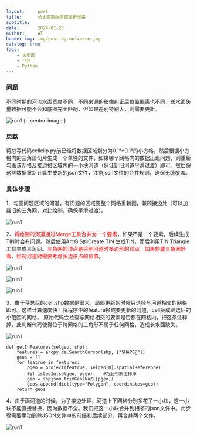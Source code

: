 ```yaml
---
layout:     post
title:      长水面数据局部更新思路
subtitle:   
date:       2024-01-25
author:     WT
header-img: img/post-bg-universe.jpg
catalog: true
tags:
    - 长水面
    - TIN
    - Python   
---
```


### 问题
不同时期的河流水面宽度不同，不同来源的影像纠正后位置偏离也不同，长水面矢量数据可能不会和底图完全匹配，但如果差别特别大，则需要更新。
 
    
![run1](http://www.spatial.pro/img/D240125_Hedao_ERROR.png) {: .center-image } 

 
### 思路

蒋总写代码cellclip.py前已经将数据区域划分为0.1°*0.1°的小方格，然后根据小方格内的三角形切片生成一个单独的文件，如果哪个网格内的数据出现问题，则重新勾画该网格及接边格区域内的一小块河道（保证新旧河道平滑过渡）即可。然后将这些数据重新计算生成新的json文件，注意json文件的合并规则，确保无缝覆盖。

### 具体步骤  

1、勾画问题区域的河道，有问题的区域要整个网格重新画，兼顾接边处（可以加载旧的三角网，对比绘制，确保平滑过渡）。  

![run1](http://www.spatial.pro/img/D240125_Grid.png)   


2、<font color=red>将绘制的河道通过Merge工具合并为一个要素</font>，如果不是一个要素，后续生成TIN时会有问题。然后使用ArcGIS的Create TIN 生成TIN，而后利用TIN Triangle 工具生成三角网。<font color=red>三角网的顶点是绘制河道时多边形的顶点，如果想要三角网好看，绘制河道时需要考虑多边形点的位置</font>。
    
![run1](http://www.spatial.pro/img/D240125_TIN.png)    

    
![run1](http://www.spatial.pro/img/D240125_Triangle.png)   

     
![run1](http://www.spatial.pro/img/D240125_vertices.png)  

3、由于蒋总给的cell.shp数据是很大，局部更新的时候只选择与河道相交的网格即可。这样计算速度快！将程序中的feature换成要更新的河道，cell换成筛选后的小范围的网格。 原始代码会检查与网格相交的要素是否都在网格内，把这条注释掉，此判断代码使得位于跨网格的三角形不属于任何网格，造成长水面缺失。
  
![run1](http://www.spatial.pro/img/D240125_Hedao_GRID.png)  

```
def getInFeatures(selgeo, shp):
    features = arcpy.da.SearchCursor(shp, ["SHAPE@"])
    geos = []
    for featrue in features:
        pgeo = project(featrue, selgeo[0].spatialReference)
        #if isGeoIn(selgeo, pgeo):   #将此判断注释掉
        geo = shpjson.trimGeosNoZ([pgeo])
        geos.append(dict(type="Polygon", coordinates=geo))
    return geos
```
4、由于画河道的时候，为了接边处理，河道上下网格分别多花了一小块，这一小块不能直接替换，因为数据不全。我们把这一小块合并到相邻的json文件中。此步骤需要手动删除JSON文件中的前缀和后续部分，再合并两个文件。
  
![run1](http://www.spatial.pro/img/D240125_Combine.png)     

